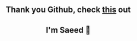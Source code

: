  <div align="center">
<h2 align="center">Thank you Github, check <a href="https://github.blog/2021-01-05-advancing-developer-freedom-github-is-fully-available-in-iran/">this</a> out</h2>

## I'm Saeed 👋
</div>

<!-- ![](https://github-profile-summary-cards.vercel.app/api/cards/profile-details?username=hasanisaeed&theme=github)
![](https://github-profile-summary-cards.vercel.app/api/cards/repos-per-language?username=hasanisaeed&theme=github)
![](https://github-profile-summary-cards.vercel.app/api/cards/most-commit-language?username=hasanisaeed&theme=github)
![](https://github-profile-summary-cards.vercel.app/api/cards/stats?username=hasanisaeed&theme=github)
![](https://github-profile-summary-cards.vercel.app/api/cards/productive-time?username=hasanisaeed&theme=github) -->






